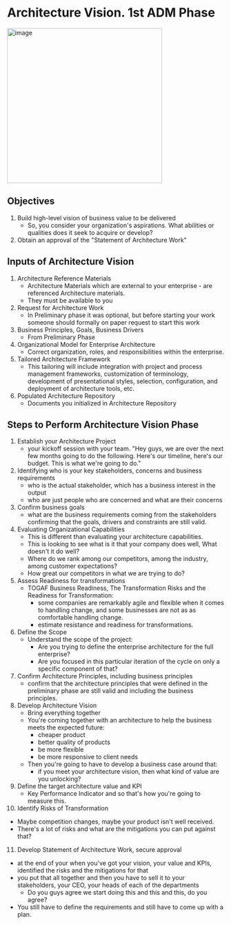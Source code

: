 # Architecture Vision. 1st ADM Phase
<img width="359" alt="image" src="https://github.com/Glareone/AZ-304-305-SA-And-Architecture-Design-In-Depth/assets/4239376/c6a2ee86-8a92-40e0-9c50-6af938c2adb1">

## Objectives
1) Build high-level vision of business value to be delivered
   - So, you consider your organization's aspirations. What abilities or qualities does it seek to acquire or develop?
2) Obtain an approval of the "Statement of Architecture Work"

## Inputs of Architecture Vision
1) Architecture Reference Materials
   - Architecture Materials which are external to your enterprise - are referenced Architecture materials.
   - They must be available to you
2) Request for Architecture Work
   - In Preliminary phase it was optional, but before starting your work someone should formally on paper request to start this work
3) Business Principles, Goals, Business Drivers
   - From Preliminary Phase
4) Organizational Model for Enterprise Architecture
   - Correct organization, roles, and responsibilities within the enterprise. 
5) Tailored Architecture Framework
   - This tailoring will include integration with project and process management frameworks, customization of terminology, development of presentational styles, selection, configuration, and deployment of architecture tools, etc.
6) Populated Architecture Repository
   - Documents you initialized in Architecture Repository

## Steps to Perform Architecture Vision Phase
1) Establish your Architecture Project
   - your kickoff session with your team. "Hey guys, we are over the next few months going to do the following. Here's our timeline, here's our budget. This is what we're going to do."  
2) Identifying who is your key stakeholders, concerns and business requirements
   - who is the actual stakeholder, which has a business interest in the output
   - who are just people who are concerned and what are their concerns  
3) Confirm business goals
   - what are the business requirements coming from the stakeholders confirming that the goals, drivers and constraints are still valid.
4) Evaluating Organizational Capabilities
   - This is different than evaluating your architecture capabilities.
   - This is looking to see what is it that your company does well, What doesn't it do well?
   - Where do we rank among our competitors, among the industry, among customer expectations?
   - How great our competitors in what we are trying to do?
5) Assess Readiness for transformations
   - TOGAF Business Readiness, The Transformation Risks and the Readiness for Transformation:
       * some companies are remarkably agile and flexible when it comes to handling change, and some businesses are not as as comfortable handling change.
       * estimate resistance and readiness for transformations.
6) Define the Scope
   - Understand the scope of the project:
       * Are you trying to define the enterprise architecture for the full enterprise?
       * Are you focused in this particular iteration of the cycle on only a specific component of that?
7) Confirm Architecture Principles, including business principles
   - confirm that the architecture principles that were defined in the preliminary phase are still valid and including the business principles.
8) Develop Architecture Vision
   - Bring everything together
   - You're coming together with an architecture to help the business meets the expected future:
       * cheaper product
       * better quality of products
       * be more flexible
       * be more responsive to client needs
   - Then you're going to have to develop a business case around that:
       * if you meet your architecture vision, then what kind of value are you unlocking?
9) Define the target architecture value and KPI
   - Key Performance Indicator and so that's how you're going to measure this.
10) Identify Risks of Transformation
   -  Maybe competition changes, maybe your product isn't well received.
   -  There's a lot of risks and what are the mitigations you can put against that?
11) Develop Statement of Architecture Work, secure approval
   - at the end of your when you've got your vision, your value and KPIs, identified the risks and the mitigations for that
   - you put that all together and then you have to sell it to your stakeholders, your CEO, your heads of each of the departments
      * Do you guys agree we start doing this and this and this, do you agree?
   - You still have to define the requirements and still have to come up with a plan.
